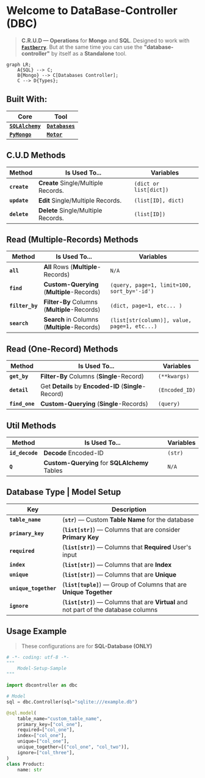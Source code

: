 # Welcome to **DataBase-Controller (DBC)**

> **C.R.U.D — Operations** for **Mongo** and **SQL**. Designed to work with <a href="https://pypi.org/project/fastberry/" target="_blank">**`Fastberry`**</a>.
> But at the same time you can use the **"database-controller"** by itself as a **Standalone** tool.

```mermaid
graph LR;
    A{SQL} --> C;
    B{Mongo} --> C[Databases Controller];
    C --> D{Types};
```

## **Built** With:

| Core                                                                                | Tool                                                                              |
| ----------------------------------------------------------------------------------- | --------------------------------------------------------------------------------- |
| <a href="https://pypi.org/project/SQLAlchemy/" target="_blank">**`SQLAlchemy`**</a> | <a href="https://pypi.org/project/databases/" target="_blank">**`Databases`**</a> |
| <a href="https://pypi.org/project/pymongo/" target="_blank">**`PyMongo`**</a>       | <a href="https://pypi.org/project/motor/" target="_blank">**`Motor`**</a>         |

## **C.U.D** Methods

| Method       | Is Used To...                       | Variables              |
| ------------ | ----------------------------------- | ---------------------- |
| **`create`** | **Create** Single/Multiple Records. | `(dict or list[dict])` |
| **`update`** | **Edit** Single/Multiple Records.   | `(list[ID], dict)`     |
| **`delete`** | **Delete** Single/Multiple Records. | `(list[ID])`           |

## **Read (Multiple-Records)** Methods

| Method          | Is Used To...                                | Variables                                    |
| --------------- | -------------------------------------------- | -------------------------------------------- |
| **`all`**       | **All** Rows (**Multiple**-Records)          | `N/A`                                        |
| **`find`**      | **Custom-Querying** (**Multiple**-Records)   | `(query, page=1, limit=100, sort_by='-id')`  |
| **`filter_by`** | **Filter-By** Columns (**Multiple**-Records) | `(dict, page=1, etc... )`                    |
| **`search`**    | **Search** in Columns (**Multiple**-Records) | `(list[str(column)], value, page=1, etc...)` |

## **Read (One-Record)** Methods

| Method         | Is Used To...                                         | Variables      |
| -------------- | ----------------------------------------------------- | -------------- |
| **`get_by`**   | **Filter-By** Columns (**Single**-Record)             | `(**kwargs)`   |
| **`detail`**   | Get **Details** by **Encoded-ID** (**Single**-Record) | `(Encoded_ID)` |
| **`find_one`** | **Custom-Querying** (**Single**-Records)              | `(query)`      |

## **Util** Methods

| Method          | Is Used To...                                 | Variables |
| --------------- | --------------------------------------------- | --------- |
| **`id_decode`** | **Decode** Encoded-ID                         | `(str)`   |
| **`Q`**         | **Custom-Querying** for **SQLAlchemy** Tables | `N/A`     |

## Database **Type | Model** Setup

| Key                   | Description                                                                           |
| --------------------- | ------------------------------------------------------------------------------------- |
| **`table_name`**      | (**`str`**) — Custom **Table Name** for the database                                  |
| **`primary_key`**     | (**`list[str]`**) — Columns that are consider **Primary Key**                         |
| **`required`**        | (**`list[str]`**) — Columns that **Required** User's input                            |
| **`index`**           | (**`list[str]`**) — Columns that are **Index**                                        |
| **`unique`**          | (**`list[str]`**) — Columns that are **Unique**                                       |
| **`unique_together`** | (**`list[tuple]`**) — Group of Columns that are **Unique Together**                   |
| **`ignore`**          | (**`list[str]`**) — Columns that are **Virtual** and not part of the database columns |

## Usage **Example**

> These configurations are for **SQL-Database (ONLY)**

```python title="model-sample.py"
# -*- coding: utf-8 -*-
"""
    Model-Setup-Sample
"""

import dbcontroller as dbc

# Model
sql = dbc.Controller(sql="sqlite:///example.db")

@sql.model(
    table_name="custom_table_name",
    primary_key=["col_one"],
    required=["col_one"],
    index=["col_one"],
    unique=["col_one"],
    unique_together=[("col_one", "col_two")],
    ignore=["col_three"],
)
class Product:
    name: str
```
